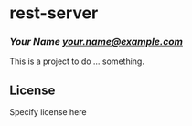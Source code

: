 # rest-server
### _Your Name <your.name@example.com>_

This is a project to do ... something.

## License

Specify license here

